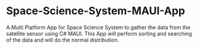 # Space-Science-System-MAUI-App
A Multi Platform App for Space Science System to gather the data from the satellite sensor using C# MAUI. This App will perform sorting and searching of the data and will do the normal distribution. 

